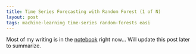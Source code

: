 ```yaml
---
title: Time Series Forecasting with Random Forest (1 of N)
layout: post
tags: machine-learning time-series random-forests easi
---
```


Most of my writing is in the [notebook](https://github.com/krbnite/krbnite.github.io/blob/master/_notebooks/2019-09-13-Next-Point-Forecast-with-RF.ipynb)
right now... Will update this post later to summarize.
